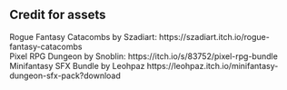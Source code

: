 <h2>Credit for assets</h2>
Rogue Fantasy Catacombs by Szadiart:    https://szadiart.itch.io/rogue-fantasy-catacombs<br/>
Pixel RPG Dungeon by Snoblin:           https://itch.io/s/83752/pixel-rpg-bundle<br/>
Minifantasy SFX Bundle by Leohpaz       https://leohpaz.itch.io/minifantasy-dungeon-sfx-pack?download
